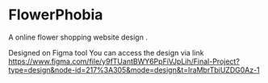 # FlowerPhobia
 A online flower shopping website design .

 Designed on Figma tool 
 You can access the design via link
 https://www.figma.com/file/y9fTUantBWY6PpFiVJpLih/Final-Project?type=design&node-id=217%3A305&mode=design&t=IraMbrTbiUZDG0Az-1
